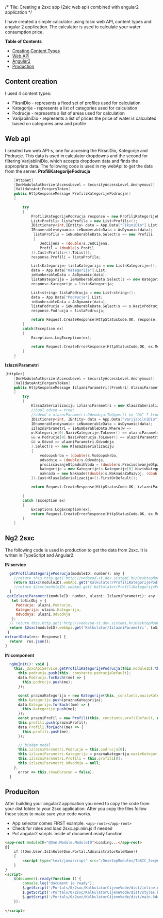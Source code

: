 /*
Tile: Creating a 2sxc app (2sic web api) combined with angular2 application
*/

I have created a simple calculator using tosic web API, content types and angular 2 application.
The calculator is used to calculate your water consumption price. 


**Table of Contents**

- [Creating Content Types](#content-cretion)
- [Web API ](#web-api)
- [Angular2](#ng2-2sxc)
- [Production](#production)

## Content creation
I used 4 content types:
+ FiksniDio - represents a fixed set of profiles used for calculation
+ Kategorije - represents a list of categories used for calculation
+ Podrucje - represents a list of areas used for calculation
+ VarijabilniDio - represents a list of prices the price of water is calculated 
based on categories area and profile

## Web api
I created two web API-s, one for accesing the FiksniDio, Kategorije and Podrucje. This data is used in
calculator dropdowns and the second for filtering VarijabilniDio, which accepts dropdown data
and finds the appropriate data.
The following code is used in my webApi to get the data from the server.
**ProfiliKategorijePodrucja**
```cpp
    [HttpGet]
    [DnnModuleAuthorize(AccessLevel = SecurityAccessLevel.Anonymous)]
    [ValidateAntiForgeryToken]
    public HttpResponseMessage ProfiliKategorijePodrucja()
    {
   
        try
        {
            ProfiliKategorijePodrucja response = new ProfiliKategorijePodrucja();
            List<Profili> listaProfila = new List<Profili>();
            IDictionary<int,IEntity> data = App.Data["FiksniDio"].List;
            IEnumerable<dynamic> ieNumberableData = AsDynamic(data);
             listaProfila = ieNumberableData.Select(s => new Profili
             {
                JedCijena = (double)s.JedCijena,
                Profil = (double)s.Profil
            }).Cast<Profili>().ToList();
            response.Profili = listaProfila;

            List<Kategorije> listaKategorija = new List<Kategorije>();
            data = App.Data["Kategorije"].List;
            ieNumberableData = AsDynamic(data);
            listaKategorija = ieNumberableData.Select(s => new Kategorije(s.NazivKategorije, s.OpisKategorije)).Cast<Kategorije>().ToList();
            response.Kategorije = listaKategorija;

            List<string> listaPodrucja = new List<string>();
            data = App.Data["Podrucje"].List;
            ieNumberableData = AsDynamic(data);
            listaPodrucja = ieNumberableData.Select(s => s.NazivPodrucja).Cast<string>().ToList();
            response.Podrucja = listaPodrucja;

            return Request.CreateResponse(HttpStatusCode.OK, response, new MediaTypeHeaderValue("text/json"));
        }
        catch(Exception ex)
        {
            Exceptions.LogException(ex);
            
            return Request.CreateErrorResponse(HttpStatusCode.OK, ex.Message);
        }
    }
```
**IzlazniParametri**
```cpp
[HttpGet]
    [DnnModuleAuthorize(AccessLevel = SecurityAccessLevel.Anonymous)]
    [ValidateAntiForgeryToken]
    public HttpResponseMessage IzlazniParametri([FromUri] UlazniParametri ulazniParametri)
    {
        try
        {
            KlasaZaSerializaciju izlazniParametri = new KlasaZaSerializaciju();
            //bool odvod = true;
            //odvod = ulazniParametri.Odvodnja.ToUpper() == "DA" ? true:false;          
            IDictionary<int, IEntity> data = App.Data["VarijabilniDio"].List;
            IEnumerable<dynamic> ieNumberableData = AsDynamic(data);
            izlazniParametri = ieNumberableData.Where(w =>
            w.Kategorije[0].NazivKategorije.ToLower() == ulazniParametri.Kategorija.ToLower()
            && w.Podrucje[0].NazivPodrucja.ToLower() == ulazniParametri.Podrucje.ToLower()
            && w.Odvod == ulazniParametri.Odvodnja
            ).Select(s => new KlasaZaSerializaciju
            {
                vodoopskrba = (double)s.Vodoopskrba,
                odvodnje = (double)s.Odvodnje,
                prociscavanjeOtpadnihVoda = (double)s.ProciscavanjeOtpadnihVoda,
                kategorije = new Kategorije(s.Kategorije[0].NazivKategorije, s.Kategorije[0].OpisKategorije),
                naknada = new Naknade((double)s.NaknadaZaRazvoj, (double)s.NaknadaImovinskoPravnih, (double)s.NaknadaEKOProjekta, (double)s.NaknadaZaKoristenjeVoda, (double)s.NaknadaZaZastituVoda)
            }).Cast<KlasaZaSerializaciju>().FirstOrDefault();

            return Request.CreateResponse(HttpStatusCode.OK, izlazniParametri, new MediaTypeHeaderValue("text/json"));
            
        }
        catch (Exception ex)
        {
            Exceptions.LogException(ex);
            return Request.CreateErrorResponse(HttpStatusCode.OK, ex.Message);
        }
    }
```
## Ng2 2sxc
The following code is used in production to get the data from 2sxc. 
It is writen in TypeScript and Angular2.

**IN service**
```js
  getProfiliKategorijePodrucja(moduleID: number): any {
    //return this.http.get('http://vodovod-st.dev.sistemi.hr/DesktopModules/KalkulatorCijeneVode/API/Kalkulator/HelloWorld/').toPromise().then(this.extractData);//(response=>response.json());
    return $2sxc(moduleID).webApi.get('Kalkulator/ProfiliKategorijePodrucja').then(function (result) { console.log(result); return result; },function(error){ console.log("EROR",error)});
    //return $2sxc(moduleID).webApi.get('Kalkulator/ProfiliKategorijePodrucja').then(function(result){console.log("iz 2sxicija",result);return result;});
  }
 getIzlazniParametri(moduleID: number, ulazni: IzlazniParametri): any {
   let toSicObj = {
     Podrucje: ulazni.Podrucje,
     Kategorija: ulazni.Kategorija,
     Odvodnja: ulazni.Odvodnja
   };
  // return this.http.get('http://vodovod-st.dev.sistemi.hr/DesktopModules/KalkulatorCijeneVode/API/Kalkulator/HelloWorld1/').toPromise().then(this.extractData);
  return $2sxc(moduleID).webApi.get('Kalkulator/IzlazniParametri', toSicObj).then(function (result) { console.log(result); return result; },function(error){ console.log("EROR",error)});
 }
extractData(res: Response) {
  return  res.json();
}
```

**IN component**
```js
  ngOnInit(): void {
    this._2sxcApiService.getProfiliKategorijePodrucja(this.moduleID).then(data => {
      this.podrucja.push(this._constants.podrucjaDefault);
      data.Podrucja.forEach((me) => {
        this.podrucja.push(me);
      });

      const praznaKategorija = new Kategorije(this._constants.nazivKategorijeDefault, this._constants.opisKategorijeDefault);
      this.kategorije.push(praznaKategorija);
      data.Kategorije.forEach((me) => {
        this.kategorije.push(me);
      });
      const prazniProfil = new Profili(this._constants.profilDefault, null);
      this.profili.push(prazniProfil);
      data.Profili.forEach((me) => {
        this.profili.push(me);
      });

      // bindam model
      this.izlazniParametri.Podrucje = this.podrucja[0];
      this.izlazniParametri.Kategorija = praznaKategorija.nazivKategorije.toString();
      this.izlazniParametri.Profili = this.profili[0];
      this.izlazniParametri.Odvodnja = null;
    },
      error => this.showObracun = false);
  }
```
## Produciton
After building your angular2 application you need to copy the code from your dist folder
to your 2sxc application. After you copy the files follow these steps to make sure your 
code works.

+ App selector comes FIRST example. ```<app-root></app-root>```
+ Check for roles and load 2sxc.api.min.js if needed
+ Put angular2 scripts inside of document.ready function

```html
<app-root moduleID="@Dnn.Module.ModuleID">Loading...</app-root>
@{
    if (!Dnn.User.IsInRole(Dnn.Portal.AdministratorRoleName))
    {
        <script type="text/javascript" src="/DesktopModules/ToSIC_SexyContent/js/2sxc.api.min.js" data-EnableOptimizations="100"></script>
    }
}
<script>
    $(document).ready(function () {
        console.log("document je ready");
        $.getScript('/Portals/0/2sxc/KalkulatorCijeneVode/dist/inline.d41d8cd98f00b204e980.bundle.js');
        $.getScript('/Portals/0/2sxc/KalkulatorCijeneVode/dist/styles.b2328beb0372c051d06d.bundle.js');
        $.getScript('/Portals/0/2sxc/KalkulatorCijeneVode/dist/main.6d49114bd2836c9490c8.bundle.js');
    });
   
</script>
```
